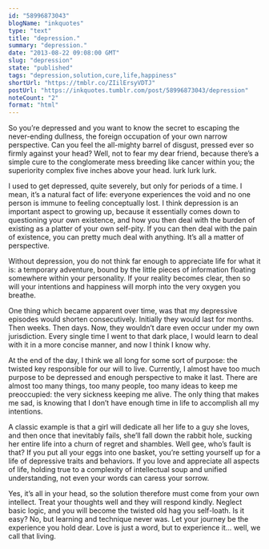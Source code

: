 ```yaml
---
id: "58996873043"
blogName: "inkquotes"
type: "text"
title: "depression."
summary: "depression."
date: "2013-08-22 09:08:00 GMT"
slug: "depression"
state: "published"
tags: "depression,solution,cure,life,happiness"
shortUrl: "https://tmblr.co/ZIilErsyVDTJ"
postUrl: "https://inkquotes.tumblr.com/post/58996873043/depression"
noteCount: "2"
format: "html"
---
```


So you’re depressed and you want to know the secret to escaping the never-ending dullness, the foreign occupation of your own narrow perspective. Can you feel the all-mighty barrel of disgust, pressed ever so firmly against your head? Well, not to fear my dear friend, because there’s a simple cure to the conglomerate mess breeding like cancer within you; the superiority complex five inches above your head. lurk lurk lurk.

I used to get depressed, quite severely, but only for periods of a time. I mean, it’s a natural fact of life: everyone experiences the void and no one person is immune to feeling conceptually lost. I think depression is an important aspect to growing up, because it essentially comes down to questioning your own existence, and how you then deal with the burden of existing as a platter of your own self-pity. If you can then deal with the pain of existence, you can pretty much deal with anything. It’s all a matter of perspective.

Without depression, you do not think far enough to appreciate life for what it is: a temporary adventure, bound by the little pieces of information floating somewhere within your personality. If your reality becomes clear, then so will your intentions and happiness will morph into the very oxygen you breathe. 

One thing which became apparent over time, was that my depressive episodes would shorten consecutively. Initially they would last for months. Then weeks. Then days. Now, they wouldn’t dare even occur under my own jurisdiction. Every single time I went to that dark place, I would learn to deal with it in a more concise manner, and now I think I know why.

At the end of the day, I think we all long for some sort of purpose: the twisted key responsible for our will to live. Currently, I almost have too much purpose to be depressed and enough perspective to make it last. There are almost too many things, too many people, too many ideas to keep me preoccupied: the very sickness keeping me alive. The only thing that makes me sad, is knowing that I don’t have enough time in life to accomplish all my intentions. 

A classic example is that a girl will dedicate all her life to a guy she loves, and then once that inevitably fails, she’ll fall down the rabbit hole, sucking her entire life into a churn of regret and shambles. Well gee, who’s fault is that? If you put all your eggs into one basket, you’re setting yourself up for a life of depressive traits and behaviors. If you love and appreciate all aspects of life, holding true to a complexity of intellectual soup and unified understanding, not even your words can caress your sorrow. 

Yes, it’s all in your head, so the solution therefore must come from your own intellect. Treat your thoughts well and they will respond kindly. Neglect basic logic, and you will become the twisted old hag you self-loath. Is it easy? No, but learning and technique never was. Let your journey be the experience you hold dear. Love is just a word, but to experience it… well, we call that living.